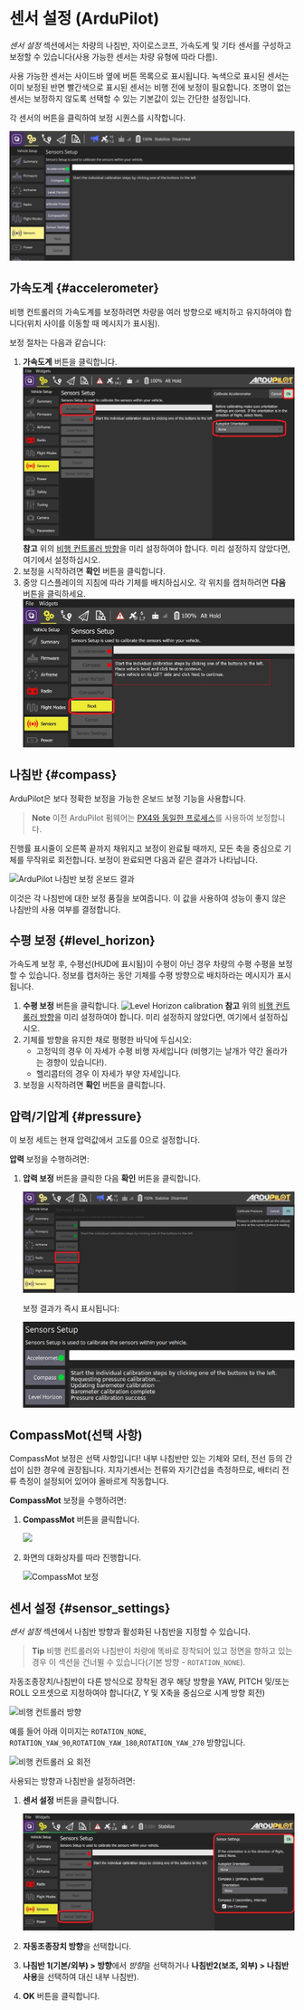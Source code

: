 # 센서 설정 (ArduPilot)

*센서 설정* 섹션에서는 차량의 나침반, 자이로스코프, 가속도계 및 기타 센서를 구성하고 보정할 수 있습니다(사용 가능한 센서는 차량 유형에 따라 다름).

사용 가능한 센서는 사이드바 옆에 버튼 목록으로 표시됩니다. 녹색으로 표시된 센서는 이미 보정된 반면 빨간색으로 표시된 센서는 비행 전에 보정이 필요합니다. 조명이 없는 센서는 보정하지 않도록 선택할 수 있는 기본값이 있는 간단한 설정입니다.

각 센서의 버튼을 클릭하여 보정 시퀀스를 시작합니다.

![센서 설정 화면 헬리콥터](../../assets/setup/sensor/sensor_setup_overview_ardupilot.jpg)

## 가속도계  {#accelerometer}

비행 컨트롤러의 가속도계를 보정하려면 차량을 여러 방향으로 배치하고 유지하여야 합니다(위치 사이를 이동할 때 메시지가 표시됨).

보정 절차는 다음과 같습니다:

1. **가속도계** 버튼을 클릭합니다. ![Accelerometer calibration](../../assets/setup/sensor/accelerometer_ardupilot.jpg) **참고** 위의 [비행 컨트롤러 방향](#flight_controller_orientation)을 미리 설정하여야 합니다. 미리 설정하지 않았다면, 여기에서 설정하십시오. 
2. 보정을 시작하려면 **확인** 버튼을 클릭합니다. 
3. 중앙 디스플레이의 지침에 따라 기체를 배치하십시오. 각 위치를 캡처하려면 **다음** 버튼을 클릭하세요. ![가속도계 보정](../../assets/setup/sensor/accelerometer_positions_ardupilot.jpg)

## 나침반 {#compass}

ArduPilot은 보다 정확한 보정을 가능한 온보드 보정 기능을 사용합니다.

> **Note** 이전 ArduPilot 펌웨어는 [PX4와 동일한 프로세스](../SetupView/sensors_px4.md#compass)를 사용하여 보정합니다.

진행률 표시줄이 오른쪽 끝까지 채워지고 보정이 완료될 때까지, 모든 축을 중심으로 기체를 무작위로 회전합니다. 보정이 완료되면 다음과 같은 결과가 나타납니다.

![ArduPilot 나침반 보정 온보드 결과](../../assets/setup/sensor_compass_ardupilot_onboard_calibration_result.jpg)

이것은 각 나침반에 대한 보정 품질을 보여줍니다. 이 값을 사용하여 성능이 좋지 않은 나침반의 사용 여부를 결정합니다.

## 수평 보정 {#level_horizon}

가속도계 보정 후, 수평선(HUD에 표시됨)이 수평이 아닌 경우 차량의 수평 수평을 보정할 수 있습니다. 정보를 캡처하는 동안 기체를 수평 방향으로 배치하라는 메시지가 표시됩니다.

1. **수평 보정** 버튼을 클릭합니다. ![Level Horizon calibration](../../assets/setup/sensor_level_horizon.jpg) **참고** 위의 [비행 컨트롤러 방향](#flight_controller_orientation)을 미리 설정하여야 합니다. 미리 설정하지 않았다면, 여기에서 설정하십시오. 
2. 기체를 방향을 유지한 채로 평평한 바닥에 두십시오: 
    - 고정익의 경우 이 자세가 수평 비행 자세입니다 (비행기는 날개가 약간 올라가는 경향이 있습니다!).
    - 헬리콥터의 경우 이 자세가 부양 자세입니다.
3. 보정을 시작하려면 **확인** 버튼을 클릭합니다.

## 압력/기압계 {#pressure}

이 보정 세트는 현재 압력값에서 고도를 0으로 설정합니다.

**압력** 보정을 수행하려면:

1. **압력 보정** 버튼을 클릭한 다음 **확인** 버튼을 클릭합니다.
    
    ![압력 보정](../../assets/setup/sensor/calibrate_pressure_ardupilot.jpg)
    
    보정 결과가 즉시 표시됩니다:
    
    ![압력 보정 결과](../../assets/setup/sensor/calibrate_pressure_result_ardupilot.jpg)

## CompassMot(선택 사항)

CompassMot 보정은 선택 사항입니다! 내부 나침반만 있는 기체와 모터, 전선 등의 간섭이 심한 경우에 권장됩니다. 지자기센서는 전류와 자기간섭을 측정하므로, 배터리 전류 측정이 설정되어 있어야 올바르게 작동합니다.

**CompassMot** 보정을 수행하려면:

1. **CompassMot** 버튼을 클릭합니다.
    
    <img src="../../assets/setup/sensor_compass_mot_menu.jpg" style="width: 250px;" />

2. 화면의 대화상자를 따라 진행합니다.
    
    ![CompassMot 보정](../../assets/setup/sensor_compass_mot.jpg)

## 센서 설정 {#sensor_settings}

*센서 설정* 섹션에서 나침반 방향과 활성화된 나침반을 지정할 수 있습니다.

> **Tip** 비행 컨트롤러와 나침반이 차량에 똑바로 장착되어 있고 정면을 향하고 있는 경우 이 섹션을 건너뛸 수 있습니다(기본 방향 - `ROTATION_NONE`).

자동조종장치/나침반이 다른 방식으로 장착된 경우 해당 방향을 YAW, PITCH 및/또는 ROLL 오프셋으로 지정하여야 합니다(Z, Y 및 X축을 중심으로 시계 방향 회전)

![비행 컨트롤러 방향 ](../../assets/setup/flight_controller_orientation.png)

예를 들어 아래 이미지는 `ROTATION_NONE`, `ROTATION_YAW_90`,`ROTATION_YAW_180`,`ROTATION_YAW_270` 방향입니다.

![비행 컨트롤러 요 회전](../../assets/setup/flight_controller_yaw_rotation.png)

사용되는 방향과 나침반을 설정하려면:

1. **센서 설정** 버튼을 클릭합니다.
    
    ![센서 설정](../../assets/setup/sensor/sensor_settings_ardupilot.jpg)

2. **자동조종장치 방향**을 선택합니다.

3. **나침반 1(기본/외부) > 방향**에서 *방향*을 선택하거나 **나침반2(보조, 외부) > 나침반 사용**을 선택하여 대신 내부 나침반).
4. **OK** 버튼을 클릭합니다.